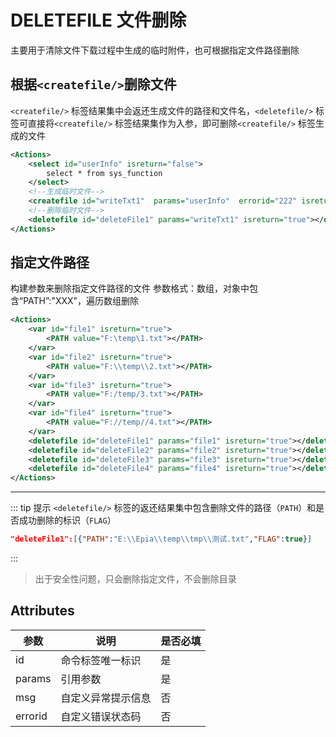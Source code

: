 # DELETEFILE 文件删除

主要用于清除文件下载过程中生成的临时附件，也可根据指定文件路径删除

## 根据`<createfile/>`删除文件

`<createfile/>` 标签结果集中会返还生成文件的路径和文件名，`<deletefile/>` 标签可直接将`<createfile/>` 标签结果集作为入参，即可删除`<createfile/>` 标签生成的文件

```xml
<Actions>
    <select id="userInfo" isreturn="false">
        select * from sys_function
    </select>
    <!--生成临时文件-->
    <createfile id="writeTxt1"  params="userInfo"  errorid="222" isreturn="true"/>
    <!--删除临时文件-->
    <deletefile id="deleteFile1" params="writeTxt1" isreturn="true"></deletefile>
</Actions>
```

## 指定文件路径

构建参数来删除指定文件路径的文件
参数格式：数组，对象中包含“PATH”:"XXX"，遍历数组删除

```xml
<Actions>
    <var id="file1" isreturn="true">
        <PATH value="F:\temp\1.txt"></PATH>
    </var>
    <var id="file2" isreturn="true">
        <PATH value="F:\\temp\\2.txt"></PATH>
    </var>
    <var id="file3" isreturn="true">
        <PATH value="F:/temp/3.txt"></PATH>
    </var>
    <var id="file4" isreturn="true">
        <PATH value="F://temp//4.txt"></PATH>
    </var>
    <deletefile id="deleteFile1" params="file1" isreturn="true"></deletefile>
    <deletefile id="deleteFile2" params="file2" isreturn="true"></deletefile>
    <deletefile id="deleteFile3" params="file3" isreturn="true"></deletefile>
    <deletefile id="deleteFile4" params="file4" isreturn="true"></deletefile>
</Actions>
```

<hr/>

::: tip 提示
`<deletefile/>` 标签的返还结果集中包含删除文件的路径（`PATH`）和是否成功删除的标识（`FLAG`）

```json
"deleteFile1":[{"PATH":"E:\\Epia\\temp\\tmp\\测试.txt","FLAG":true}]
```

:::

> 出于安全性问题，只会删除指定文件，不会删除目录

## Attributes

| 参数    | 说明               | 是否必填 |
| ------- | ------------------ | -------- |
| id      | 命令标签唯一标识   | 是       |
| params  | 引用参数           | 是       |
| msg     | 自定义异常提示信息 | 否       |
| errorid | 自定义错误状态码   | 否       |
